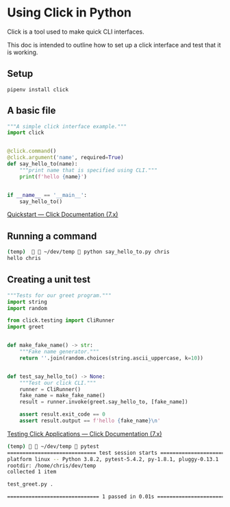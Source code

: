 # Using Click in Python

Click is a tool used to make quick CLI interfaces.

This doc is intended to outline how to set up a click interface and test that it is working.



## Setup

`pipenv install click`



## A basic file

```python
"""A simple click interface example."""
import click


@click.command()
@click.argument('name', required=True)
def say_hello_to(name):
    """print name that is specified using CLI."""
    print(f'hello {name}')


if __name__ == '__main__':
    say_hello_to()
```

[Quickstart &#8212; Click Documentation (7.x)](https://click.palletsprojects.com/en/7.x/quickstart/#basic-concepts-creating-a-command)



## Running a command

```bash
(temp)  🌈  ~/dev/temp  python say_hello_to.py chris
hello chris
```



## Creating a unit test

```python
"""Tests for our greet program."""
import string
import random

from click.testing import CliRunner
import greet


def make_fake_name() -> str:
    """Fake name generator."""
    return ''.join(random.choices(string.ascii_uppercase, k=10))


def test_say_hello_to() -> None:
    """Test our click CLI."""
    runner = CliRunner()
    fake_name = make_fake_name()
    result = runner.invoke(greet.say_hello_to, [fake_name])

    assert result.exit_code == 0
    assert result.output == f'hello {fake_name}\n'
```

[Testing Click Applications &#8212; Click Documentation (7.x)](https://click.palletsprojects.com/en/7.x/testing/)



```bash
(temp) 🌈  ~/dev/temp  pytest
============================= test session starts ==============================
platform linux -- Python 3.8.2, pytest-5.4.2, py-1.8.1, pluggy-0.13.1
rootdir: /home/chris/dev/temp
collected 1 item                                                               

test_greet.py .                                                          [100%]

============================== 1 passed in 0.01s ===============================
```


